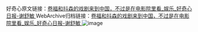 好奇心原文链接：[卷福和抖森的戏剧来到中国，不过是在电影院里看_娱乐_好奇心日报-谢舒敏 ](https://www.qdaily.com/articles/10717.html)
WebArchive归档链接：[卷福和抖森的戏剧来到中国，不过是在电影院里看_娱乐_好奇心日报-谢舒敏 ](http://web.archive.org/web/20161029193845/http://www.qdaily.com:80/articles/10717.html)
![image](http://ww3.sinaimg.cn/large/007d5XDply1g3wc8eyrd2j30u034vhdt)